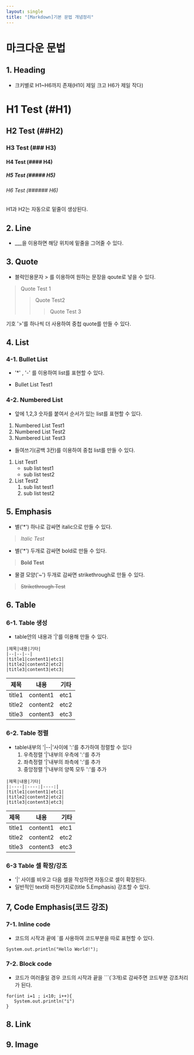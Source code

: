 ```yaml
---
layout: single
title: "[Markdown]기본 문법 개념정리"
---
```


# 마크다운 문법
## 1. Heading
- 크키별로 H1~H6까지 존재(H1이 제일 크고 H6가 제일 작다)

# H1 Test (#H1)
## H2 Test (##H2)
### H3 Test (### H3)
#### H4 Test (#### H4)
##### H5 Test (##### H5)
###### H6 Test (###### H6)

H1과 H2는 자동으로 밑줄이 생상된다.

## 2. Line
- ___을 이용하면 해당 위치에 밑줄을 그어줄 수 있다.


## 3. Quote
- 블럭인용문자 > 를 이용하여 원하는 문장을 qoute로 넣을 수 있다.

>Quote Test 1
>>Quote Test2
>>>Quote Test 3

기호 '>'를 하나씩 더 사용하여 중첩 quote를 만들 수 있다.


## 4. List
### 4-1. Bullet List
- '*' , '-' 를 이용하여 list를 표현할 수 있다.

* Bullet List Test1

### 4-2. Numbered List
- 앞에 1,2,3 숫자를 붙여서 순서가 있는 list를 표현할 수 있다.

1. Numbered List Test1
2. Numbered List Test2
3. Numbered List Test3

- 들여쓰기(공백 3칸)를 이용하여 중첩 list를 만들 수 있다.

1. List Test1
   - sub list test1
   - sub list test2
2. List Test2
    1. sub list test1
    2. sub list test2

## 5. Emphasis
- 별('*') 하나로 감싸면 italic으로 만들 수 있다.

> *Italic Test*

- 별('*') 두개로 감싸면 bold로 만들 수 있다.

> **Bold Test**

- 물결 모양('~') 두개로 감싸면 strikethrough로 만들 수 있다.

> ~~Strikethrough Test~~

## 6. Table
### 6-1. Table 생성
- table안의 내용과 '|'를 이용해 만들 수 있다.

```
|제목|내용|기타|
|--|--|--|
|title1|content1|etc1|
|title2|content2|etc2|
|title3|content3|etc3|
```

|제목|내용|기타|
|--|--|--|
|title1|content1|etc1|
|title2|content2|etc2|
|title3|content3|etc3|

### 6-2. Table 정렬
- table내부의 '|--|'사이에 ':'를 추가하여 정렬할 수 있다
   1. 우측정렬 '|'내부의 우측에 ':'를 추가
   2. 좌측정렬 '|'내부의 좌측에 ':'를 추가
   3. 중앙정렬 '|'내부의 양쪽 모두 ':'를 추가


```
|제목|내용|기타|
|:----|:----:|----:|
|title1|content1|etc1|
|title2|content2|etc2|
|title3|content3|etc3|
```

|제목|내용|기타|
|:----|:----:|----:|
|title1|content1|etc1|
|title2|content2|etc2|
|title3|content3|etc3|

### 6-3 Table 셀 확장/강조
- '|' 사이를 비우고 다음 셀을 작성하면 자동으로 셀이 확장된다.
- 일반적인 text와 마찬가지로(title 5.Emphasis) 강조할 수 있다.

## 7, Code Emphasis(코드 강조)
### 7-1. Inline code
- 코드의 시작과 끝에  `를 사용하여 코드부분을 따로 표현할 수 있다.

`System.out.println("Hello World!");`

### 7-2. Block code
- 코드가 여러줄일 경우 코드의 시작과 끝을 ```(`3개)로 감싸주면 코드부분 강조처리가 된다.

```
for(int i=1 ; i<10; i++){
   System.out.println("i")
}
```

## 8. Link

## 9. Image


